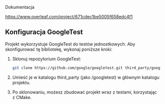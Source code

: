 Dokumentacja

https://www.overleaf.com/project/671cdec1be5005f658edc4f1


## Konfiguracja GoogleTest

Projekt wykorzystuje GoogleTest do testów jednostkowych. Aby skonfigurować tę bibliotekę, wykonaj poniższe kroki:

1. Sklonuj repozytorium GoogleTest:
   ```bash
   git clone https://github.com/google/googletest.git third_party/googletest
   
2. Umieść je w katalogu third_party (jako /googletest) w głównym katalogu projektu.

3. Po sklonowaniu, możesz zbudować projekt wraz z testami, korzystając z CMake.